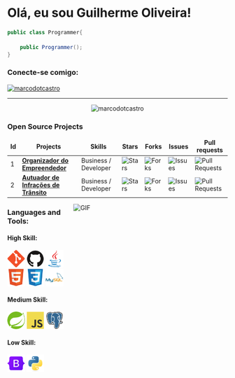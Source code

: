 # Olá, eu sou Guilherme Oliveira!

```java
public class Programmer{

	public Programmer();
}
```

<p align="left">
    <h3 align="left">Conecte-se comigo:</h3>
    <a href="https://www.linkedin.com/in/guilherme-oliveira-9b6b02109/" target="_blank"><img align="center" src="https://github.com/marcodotcastro/marcodotcastro/blob/master/linkedin.png?raw=true" alt="marcodotcastro" height="30" width="40" /></a>  
</p>

---

<p align="center"> <img src="https://komarev.com/ghpvc/?username=marcodotcastro" alt="marcodotcastro" /> </p>


<h3>Open Source Projects</h3>
<table>
    <thead align="center">
        <tr border: none;>
            <td><b>Id</b></td>
	    <td><b>Projects</b></td>
	    <td><b>Skills</b></td>
            <td><b>Stars</b></td>
            <td><b>Forks</b></td>
            <td><b>Issues</b></td>
            <td><b>Pull requests</b></td>
        </tr>
    </thead>
    <tbody>
	<tr>
		<td>1</td>
            	<td><a href="https://github.com/marcodotcastro/sale-factory"><b>Organizador do Empreendedor</b></a></td>
		<td>Business / Developer</td>
            	<td><img alt="Stars" src="https://img.shields.io/github/stars/guilhermeo97/apiatendimento?style=flat-square&labelColor=343b41" /></td>
            	<td><img alt="Forks" src="https://img.shields.io/github/forks/guilhermeo97/apiatendimento?style=flat-square&labelColor=343b41" /></td>
            	<td><img alt="Issues" src="https://img.shields.io/github/issues/guilhermeo97/apiatendimento?style=flat-square&labelColor=343b41" /></td>
            	<td><img alt="Pull Requests" src="https://img.shields.io/github/issues-pr/guilhermeo97/apiatendimento?style=flat-square&labelColor=343b41" /></td>
        </tr>
        <tr>
		<td>2</td>
		<td><a href="https://github.com/marcodotcastro/portal-agro"><b>Autuador de Infrações de Trânsito</b></a></td>
	 	<td>Business / Developer</td>
	    	<td><img alt="Stars" src="https://img.shields.io/github/stars/guilhermeo97/algatransitoapi?style=flat-square&labelColor=343b41" /></td>
            	<td><img alt="Forks" src="https://img.shields.io/github/forks/guilhermeo97/algatransitoapi?style=flat-square&labelColor=343b41" /></td>
            	<td><img alt="Issues" src="https://img.shields.io/github/issues/guilhermeo97/algatransitoapi?style=flat-square&labelColor=343b41" /></td>
            	<td><img alt="Pull Requests" src="https://img.shields.io/github/issues-pr/guilhermeo97/algatransitoapi?style=flat-square&labelColor=343b41" /></td>
        </tr>
    </tbody>
</table>

 <img align="right" alt="GIF" src="https://github.com/marcodotcastro/marcodotcastro/blob/master/code.gif?raw=true" width="70%" height="400px" />

<h3 align="left">Languages and Tools:</h3>
    <p align="left">
        <h4 align="left">High Skill:</h4>
        <a href="https://stackshare.io/git" target="_blank"><img src="https://github.com/devicons/devicon/raw/master/icons/git/git-original.svg" alt="git" width="40" height="40" /></a>
        <a href="https://stackshare.io/github" target="_blank"><img src="https://github.com/devicons/devicon/raw/master/icons/github/github-original.svg" alt="github" width="40" height="40" /></a>
        <a href="https://stackshare.io/java" target="_blank"><img src="https://github.com/devicons/devicon/raw/master/icons/java/java-original.svg" alt="java" width="40" height="40" /></a>
        <a href="https://stackshare.io/ubuntu" target="_blank"><img src="https://github.com/devicons/devicon/blob/master/icons/html5/html5-original.svg" alt="h t m l 5" width="40" height="40" /></a>
        <a href="https://stackshare.io/ubuntu" target="_blank"><img src="https://github.com/devicons/devicon/blob/master/icons/css3/css3-original.svg" alt="c s s 3" width="40" height="40" /></a>
        <a href="https://stackshare.io/ubuntu" target="_blank"><img src="https://github.com/devicons/devicon/blob/master/icons/mysql/mysql-original-wordmark.svg" alt="my s q l" width="40" height="40" /></a>
        <h4 align="left">Medium Skill:</h4>
        <a href="https://stackshare.io/search/q=aws" target="_blank"><img src="https://github.com/devicons/devicon/blob/master/icons/spring/spring-original.svg" alt="spring" width="40" height="40" /></a>
        <a href="https://stackshare.io/javascript" target="_blank"><img src="https://github.com/devicons/devicon/raw/master/icons/javascript/javascript-original.svg" alt="javascript" width="40" height="40" /></a>
	<a href="https://stackshare.io/postgresql" target="_blank"><img src="https://github.com/devicons/devicon/raw/master/icons/postgresql/postgresql-original.svg" alt="postgresql" width="40" height="40" /></a>
        <h4 align="left">Low Skill:</h4>
        <a href="https://stackshare.io/vuejs" target="_blank"><img src="https://github.com/devicons/devicon/blob/master/icons/bootstrap/bootstrap-original.svg" alt="Bootstrap" width="40" height="40" /></a>
        <a href="https://stackshare.io/python" target="_blank"><img src="https://github.com/devicons/devicon/raw/master/icons/python/python-original.svg" alt="python" width="40" height="40" /></a>
    </p>



